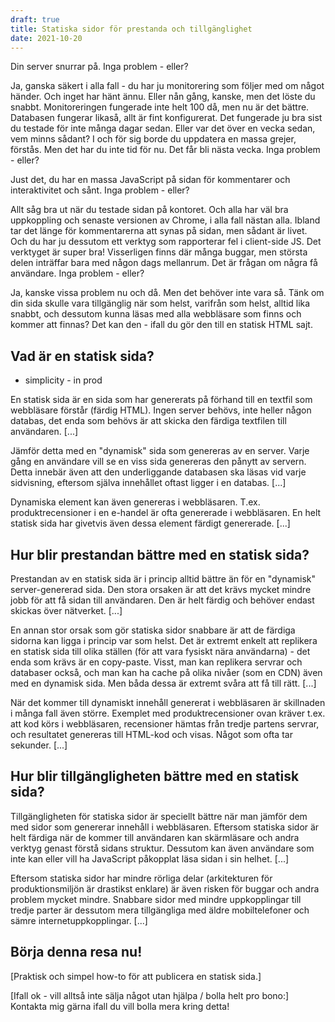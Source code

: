```yaml
---
draft: true
title: Statiska sidor för prestanda och tillgänglighet
date: 2021-10-20
---
```


Din server snurrar på. Inga problem - eller?

Ja, ganska säkert i alla fall - du har ju monitorering som följer med om något händer. Och inget har hänt ännu. Eller nån gång, kanske, men det löste du snabbt. Monitoreringen fungerade inte helt 100 då, men nu är det bättre. Databasen fungerar likaså, allt är fint konfigurerat. Det fungerade ju bra sist du testade för inte många dagar sedan. Eller var det över en vecka sedan, vem minns sådant? I och för sig borde du uppdatera en massa grejer, förstås. Men det har du inte tid för nu. Det får bli nästa vecka. Inga problem - eller?

Just det, du har en massa JavaScript på sidan för kommentarer och interaktivitet och sånt. Inga problem - eller?

Allt såg bra ut när du testade sidan på kontoret. Och alla har väl bra uppkoppling och senaste versionen av Chrome, i alla fall nästan alla. Ibland tar det länge för kommentarerna att synas på sidan, men sådant är livet. Och du har ju dessutom ett verktyg som rapporterar fel i client-side JS. Det verktyget är super bra! Visserligen finns där många buggar, men största delen inträffar bara med någon dags mellanrum. Det är frågan om några få användare. Inga problem - eller?

Ja, kanske vissa problem nu och då. Men det behöver inte vara så. Tänk om din sida skulle vara tillgänglig när som helst, varifrån som helst, alltid lika snabbt, och dessutom kunna läsas med alla webbläsare som finns och kommer att finnas? Det kan den - ifall du gör den till en statisk HTML sajt.

## Vad är en statisk sida?

- simplicity - in prod

En statisk sida är en sida som har genererats på förhand till en textfil som webbläsare förstår (färdig HTML). Ingen server behövs, inte heller någon databas, det enda som behövs är att skicka den färdiga textfilen till användaren. [...]

Jämför detta med en "dynamisk" sida som genereras av en server. Varje gång en användare vill se en viss sida genereras den pånytt av servern. Detta innebär även att den underliggande databasen ska läsas vid varje sidvisning, eftersom själva innehållet oftast ligger i en databas. [...]

Dynamiska element kan även genereras i webbläsaren. T.ex. produktrecensioner i en e-handel är ofta genererade i webbläsaren. En helt statisk sida har givetvis även dessa element färdigt genererade. [...]

## Hur blir prestandan bättre med en statisk sida?

Prestandan av en statisk sida är i princip alltid bättre än för en "dynamisk" server-genererad sida. Den stora orsaken är att det krävs mycket mindre jobb för att få sidan till användaren. Den är helt färdig och behöver endast skickas över nätverket. [...]

En annan stor orsak som gör statiska sidor snabbare är att de färdiga sidorna kan ligga i princip var som helst. Det är extremt enkelt att replikera en statisk sida till olika ställen (för att vara fysiskt nära användarna) - det enda som krävs är en copy-paste. Visst, man kan replikera servrar och databaser också, och man kan ha cache på olika nivåer (som en CDN) även med en dynamisk sida. Men båda dessa är extremt svåra att få till rätt. [...]

När det kommer till dynamiskt innehåll genererat i webbläsaren är skillnaden i många fall även större. Exemplet med produktrecensioner ovan kräver t.ex. att kod körs i webbläsaren, recensioner hämtas från tredje partens servrar, och resultatet genereras till HTML-kod och visas. Något som ofta tar sekunder. [...]

## Hur blir tillgängligheten bättre med en statisk sida?

Tillgängligheten för statiska sidor är speciellt bättre när man jämför dem med sidor som genererar innehåll i webbläsaren. Eftersom statiska sidor är helt färdiga när de kommer till användaren kan skärmläsare och andra verktyg genast förstå sidans struktur. Dessutom kan även användare som inte kan eller vill ha JavaScript påkopplat läsa sidan i sin helhet. [...]

Eftersom statiska sidor har mindre rörliga delar (arkitekturen för produktionsmiljön är drastikst enklare) är även risken för buggar och andra problem mycket mindre. Snabbare sidor med mindre uppkopplingar till tredje parter är dessutom mera tillgängliga med äldre mobiltelefoner och sämre internetuppkopplingar. [...]

## Börja denna resa nu!

[Praktisk och simpel how-to för att publicera en statisk sida.]

[Ifall ok - vill alltså inte sälja något utan hjälpa / bolla helt pro bono:] Kontakta mig gärna ifall du vill bolla mera kring detta!

